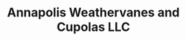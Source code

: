 ---
title: "Annapolis Weathervanes and Cupolas LLC"
url: /annapolis/annapolis-weathervanes-and-cupolas-llc/
shop: shop
---